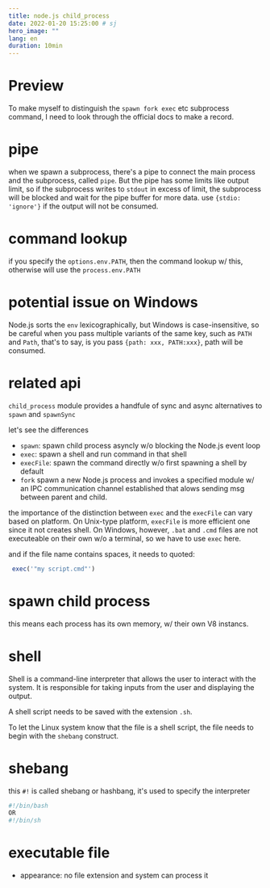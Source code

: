 ```yaml
---
title: node.js child_process
date: 2022-01-20 15:25:00 # sj
hero_image: ""
lang: en
duration: 10min
---
```


# Preview
To make myself to distinguish the `spawn fork exec` etc subprocess command, I need to look through the official docs to make a record.

# pipe
when we spawn a subprocess, there's a pipe to connect the main process and the subprocess, called `pipe`. But the pipe has some limits like output limit, so if the subprocess writes to `stdout` in excess of limit, the subprocess will be blocked and wait for the pipe buffer for more data. use `{stdio: 'ignore'}` if the output will not be consumed.

# command lookup
if you specify the `options.env.PATH`, then the command lookup w/ this, otherwise will use the `process.env.PATH`

# potential issue on Windows
Node.js sorts the `env` lexicographically, but Windows is case-insensitive, so be careful when you pass multiple variants of the same key, such as `PATH` and `Path`, that's to say, is you pass `{path: xxx, PATH:xxx}`, path will be consumed.

# related api
`child_process` module provides a handfule of sync and async alternatives to `spawn` and `spawnSync`

let's see the differences 
- `spawn`: spawn child process asyncly w/o blocking the Node.js event loop
- `exec`: spawn a shell and run command in that shell
- `execFile`: spawn the command directly w/o first spawning a shell by default
- `fork` spawn a new Node.js process and invokes a specified module w/ an IPC communication channel established that alows sending msg between parent and child.

the importance of the distinction between `exec` and the `execFile` can vary based on platform. On Unix-type platform, `execFile` is more efficient one since it not creates shell. On Windows, however, `.bat` and `.cmd` files are not executeable on their own w/o a terminal, so we have to use `exec` here.

and if the file name contains spaces, it needs to quoted:

```js
 exec('"my script.cmd"')
```

# spawn child process
this means each process has its own memory, w/ their own V8 instancs.


# shell
Shell is a command-line interpreter that allows the user to interact with the system. It is responsible for taking inputs from the user and displaying the output.

A shell script needs to be saved with the extension `.sh`.

To let the Linux system know that the file is a shell script, the file needs to begin with the `shebang` construct.

# shebang
this `#!` is called shebang or hashbang, it's used to specify the interpreter 
```bash
#!/bin/bash 
OR
#!/bin/sh
```


# executable file
- appearance: no file extension and system can process it